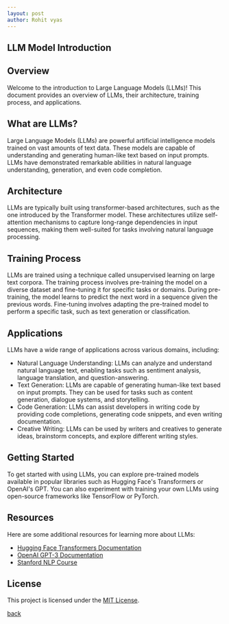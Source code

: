 ```yaml
---
layout: post
author: Rohit vyas
---
```


## LLM Model Introduction

## Overview

Welcome to the introduction to Large Language Models (LLMs)! This document provides an overview of LLMs, their architecture, training process, and applications.

## What are LLMs?

Large Language Models (LLMs) are powerful artificial intelligence models trained on vast amounts of text data. These models are capable of understanding and generating human-like text based on input prompts. LLMs have demonstrated remarkable abilities in natural language understanding, generation, and even code completion.

## Architecture

LLMs are typically built using transformer-based architectures, such as the one introduced by the Transformer model. These architectures utilize self-attention mechanisms to capture long-range dependencies in input sequences, making them well-suited for tasks involving natural language processing.

## Training Process

LLMs are trained using a technique called unsupervised learning on large text corpora. The training process involves pre-training the model on a diverse dataset and fine-tuning it for specific tasks or domains. During pre-training, the model learns to predict the next word in a sequence given the previous words. Fine-tuning involves adapting the pre-trained model to perform a specific task, such as text generation or classification.

## Applications

LLMs have a wide range of applications across various domains, including:

- Natural Language Understanding: LLMs can analyze and understand natural language text, enabling tasks such as sentiment analysis, language translation, and question-answering.
- Text Generation: LLMs are capable of generating human-like text based on input prompts. They can be used for tasks such as content generation, dialogue systems, and storytelling.
- Code Generation: LLMs can assist developers in writing code by providing code completions, generating code snippets, and even writing documentation.
- Creative Writing: LLMs can be used by writers and creatives to generate ideas, brainstorm concepts, and explore different writing styles.

## Getting Started

To get started with using LLMs, you can explore pre-trained models available in popular libraries such as Hugging Face's Transformers or OpenAI's GPT. You can also experiment with training your own LLMs using open-source frameworks like TensorFlow or PyTorch.

## Resources

Here are some additional resources for learning more about LLMs:

- [Hugging Face Transformers Documentation](https://huggingface.co/transformers/)
- [OpenAI GPT-3 Documentation](https://beta.openai.com/docs/)
- [Stanford NLP Course](https://nlp.stanford.edu/)

## License

This project is licensed under the [MIT License](LICENSE).


[back](/blogs.html)
